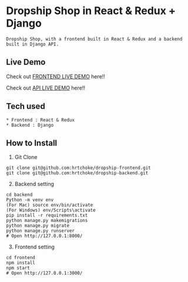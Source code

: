 # Dropship Shop in React & Redux + Django

```
Dropship Shop, with a frontend built in React & Redux and a backend built in Django API.
```

## Live Demo

Check out [FRONTEND LIVE DEMO](https://dropship-frontend.hrtchoke.repl.co/) here!!

Check out [API LIVE DEMO](https://dropship-backend.hrtchoke.repl.co/admin/) here!!

## Tech used

```
* Frontend : React & Redux
* Backend : Django
```

## How to Install

1. Git Clone

```
git clone git@github.com:hrtchoke/dropship-frontend.git
git clone git@github.com:hrtchoke/dropship-backend.git
```

2. Backend setting

```
cd backend
Python -m venv env
(For Mac) source env/bin/activate
(For Windows) env/Scripts\activate
pip install -r requirements.txt
python manage.py makemigrations
python manage.py migrate
python manage.py runserver
# Open http://127.0.0.1:8000/

```

3. Frontend setting

```
cd frontend
npm install
npm start
# Open http://127.0.0.1:3000/
```
